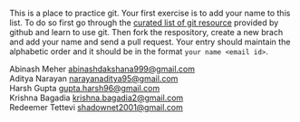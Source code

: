 This is a place to practice git.
Your first exercise is to add your name to this list. To do so first go through
the [curated list of git
resource](https://help.github.com/articles/good-resources-for-learning-git-and-github/)
provided by github and learn to use git. Then fork the respository, create
a new brach and add your name and send a pull request. Your entry should
maintain the alphabetic order and it should be in the format `your name <email
id>`.

Abinash Meher <abinashdakshana999@gmail.com><br/>
Aditya Narayan <narayanaditya95@gmail.com><br/>
Harsh Gupta <gupta.harsh96@gmail.com><br/>
Krishna Bagadia <krishna.bagadia2@gmail.com><br>
Redeemer Tettevi <shadownet2001@gmail.com><br>
